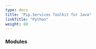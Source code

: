 ```yaml
---
type: docs
title: "Pip.Services Toolkit for Java"
linkTitle: "Python"
weight: 60
---
```


### Modules